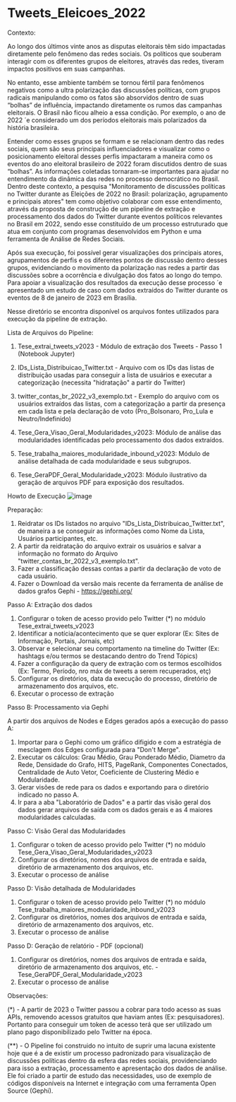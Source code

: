 # Tweets_Eleicoes_2022

Contexto:

Ao longo dos últimos vinte anos as disputas eleitorais têm sido impactadas diretamente pelo fenômeno das redes sociais. Os políticos que souberam interagir com os diferentes grupos de eleitores, através das redes, tiveram impactos positivos em suas campanhas.

No entanto, esse ambiente também se tornou fértil para fenômenos negativos como a ultra polarização das discussões políticas, com grupos radicais manipulando como os fatos são absorvidos dentro de suas “bolhas” de influência, impactando diretamente os rumos das campanhas eleitorais. O Brasil não ficou alheio a essa condição. Por exemplo, o ano de 2022 ´e considerado um dos períodos eleitorais mais polarizados da história brasileira.

Entender como esses grupos se formam e se relacionam dentro das redes sociais, quem são seus principais influenciadores e visualizar como o posicionamento eleitoral desses perfis impactaram a maneira como os eventos do ano eleitoral brasileiro de 2022 foram discutidos dentro de suas “bolhas”. As informações coletadas tornaram-se importantes para ajudar no entendimento da dinâmica das redes no processo democrático no Brasil. Dentro deste contexto, a pesquisa "Monitoramento de discussões políticas no Twitter durante as Eleições de 2022 no Brasil: polarização, agrupamento e principais atores" tem como objetivo colaborar com esse entendimento, através da proposta de construção de um pipeline de extração e processamento dos dados do Twitter durante eventos políticos relevantes no Brasil em 2022, sendo esse constituído de um processo estruturado que atua em conjunto com programas desenvolvidos em Python e uma ferramenta de Análise de Redes Sociais. 

Após sua execução, foi possível gerar visualizações dos principais atores, agrupamentos de perfis e os diferentes pontos de discussão dentro desses grupos, evidenciando o movimento da polarização nas redes a partir das discussões sobre a ocorrência e divulgação dos fatos ao longo do tempo. Para apoiar a visualização dos resultados da execução desse processo ´e apresentado um estudo de caso com dados extraídos do Twitter durante os eventos de 8 de janeiro de 2023 em Brasília.

Nesse diretório se encontra disponível os arquivos fontes utilizados para execução da pipeline de extração.

Lista de Arquivos do Pipeline:
1.	Tese_extrai_tweets_v2023 - Módulo de extração dos Tweets - Passo 1 (Notebook Jupyter)

2.	IDs_Lista_Distribuicao_Twitter.txt - Arquivo com os IDs das listas de distribuição usadas para conseguir a lista de usuários e executar a categorização (necessita "hidratação" a partir do Twitter)

3.	twitter_contas_br_2022_v3_exemplo.txt - Exemplo do arquivo com os usuários extraídos das listas, com a categorização a partir da presença em cada lista e pela declaração de voto (Pro_Bolsonaro, Pro_Lula e Neutro/Indefinido)

4.	Tese_Gera_Visao_Geral_Modularidades_v2023: Módulo de análise das modularidades identificadas pelo processamento dos dados extraídos.

5.	Tese_trabalha_maiores_modularidade_inbound_v2023: Módulo de análise detalhada de cada modularidade e seus subgrupos.

6.	Tese_GeraPDF_Geral_Modularidade_v2023: Módulo ilustrativo da geração de arquivos PDF para exposição dos resultados.

Howto de Execução
![image](https://github.com/ciberdem/Tweets_Eleicoes_2022/assets/142453499/0c1f8f6f-8290-45c9-b5ee-335bec914624)

Preparação:

1. Reidratar os IDs listados no arquivo "IDs_Lista_Distribuicao_Twitter.txt", de maneira a se conseguir as informações como Nome da Lista, Usuários participantes, etc.
2. A partir da reidratação do arquivo extrair os usuários e salvar a informação no formato do Arquivo "twitter_contas_br_2022_v3_exemplo.txt".
3. Fazer a classificação dessas contas a partir da declaração de voto de cada usuário.
4. Fazer o Download da versão mais recente da ferramenta de análise de dados grafos Gephi - https://gephi.org/

Passo A: Extração dos dados

1. Configurar o token de acesso provido pelo Twitter (*) no módulo Tese_extrai_tweets_v2023
2. Identificar a notícia/acontecimento que se quer explorar (Ex: Sites de Informação, Portais, Jornais, etc)
3. Observar e selecionar seu comportamento na timeline do Twitter (Ex: hashtags e/ou termos se destacando dentro do Trend Tópics)
4. Fazer a configuração da query de extração com os termos escolhidos (Ex: Termo, Período, nro máx de tweets a serem recuperados, etç)
5. Configurar os diretórios, data da execução do processo, diretório de armazenamento dos arquivos, etc.
6. Executar o processo de extração

Passo B: Processamento via Gephi

A partir dos arquivos de Nodes e Edges gerados após a execução do passo A:

1. Importar para o Gephi como um gráfico difigido e com a estratégia de mesclagem dos Edges configurada para "Don't Merge".
2. Executar os cálculos: Grau Médio, Grau Ponderado Médio, Diametro da Rede, Densidade do Grafo, HITS, PageRank, Componentes Conectados, Centralidade de Auto Vetor, Coeficiente de Clustering Médio e Modularidade.
3. Gerar visões de rede para os dados e exportando para o diretório indicado no passo A. 
4. Ir para a aba "Laboratório de Dados" e a partir das visão geral dos dados gerar arquivos de saída com os dados gerais e as 4 maiores modularidades calculadas.

Passo C: Visão Geral das Modularidades

1. Configurar o token de acesso provido pelo Twitter (*) no módulo Tese_Gera_Visao_Geral_Modularidades_v2023
2. Configurar os diretórios, nomes dos arquivos de entrada e saída, diretório de armazenamento dos arquivos, etc.
3. Executar o processo de análise

Passo D: Visão detalhada de Modularidades

1. Configurar o token de acesso provido pelo Twitter (*) no módulo Tese_trabalha_maiores_modularidade_inbound_v2023
2. Configurar os diretórios, nomes dos arquivos de entrada e saída, diretório de armazenamento dos arquivos, etc.
3. Executar o processo de análise

Passo D: Geração de relatório - PDF (opcional)

1. Configurar os diretórios, nomes dos arquivos de entrada e saída, diretório de armazenamento dos arquivos, etc. - Tese_GeraPDF_Geral_Modularidade_v2023
2. Executar o processo de análise

Observações:

(*) - A partir de 2023 o Twitter passou a cobrar para todo acesso as suas APIs, removendo acessos gratuitos que haviam antes (Ex: pesquisadores). Portanto para conseguir um token de acesso terá que ser utilizado um plano pago disponibilizado pelo Twitter na época. 

(**) - O Pipeline foi construido no intuito de suprir uma lacuna existente hoje que é a de existir um processo padronizado para visualização de discussões políticas dentro da esfera das redes sociais, providenciando para isso a extração, processamento e apresentação dos dados de análise. Ele foi criado a partir de estudo das necessidades, uso de exemplo de códigos disponíveis na Internet e integração com uma ferramenta Open Source (Gephi).  
